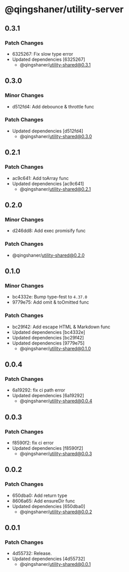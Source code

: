 # @qingshaner/utility-server

## 0.3.1

### Patch Changes

- 6325267: Fix slow type error
- Updated dependencies [6325267]
  - @qingshaner/utility-shared@0.3.1

## 0.3.0

### Minor Changes

- d512fd4: Add debounce & throttle func

### Patch Changes

- Updated dependencies [d512fd4]
  - @qingshaner/utility-shared@0.3.0

## 0.2.1

### Patch Changes

- ac9c641: Add toArray func
- Updated dependencies [ac9c641]
  - @qingshaner/utility-shared@0.2.1

## 0.2.0

### Minor Changes

- d246dd8: Add exec promisify func

### Patch Changes

- @qingshaner/utility-shared@0.2.0

## 0.1.0

### Minor Changes

- bc4332e: Bump type-fest to `4.37.0`
- 9779e75: Add omit & toOmitted func

### Patch Changes

- bc29f42: Add escape HTML & Markdown func
- Updated dependencies [bc4332e]
- Updated dependencies [bc29f42]
- Updated dependencies [9779e75]
  - @qingshaner/utility-shared@0.1.0

## 0.0.4

### Patch Changes

- 6a19292: fix ci path error
- Updated dependencies [6a19292]
  - @qingshaner/utility-shared@0.0.4

## 0.0.3

### Patch Changes

- f8590f2: fix ci error
- Updated dependencies [f8590f2]
  - @qingshaner/utility-shared@0.0.3

## 0.0.2

### Patch Changes

- 650dba0: Add return type
- 8606a65: Add ensureDir func
- Updated dependencies [650dba0]
  - @qingshaner/utility-shared@0.0.2

## 0.0.1

### Patch Changes

- 4d55732: Release.
- Updated dependencies [4d55732]
  - @qingshaner/utility-shared@0.0.1
